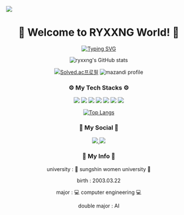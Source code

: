 <img src="https://capsule-render.vercel.app/api?type=waving&color=auto&height=300&section=header&text=Hello%20World&fontSize=90" />



<div align="center">
  <h1> 👐 Welcome to RYXXNG World! 👐 </h1> 
  
  [![Typing SVG](https://readme-typing-svg.demolab.com/?lines=Welcome+to+the+ryxxng+git+world;This+place+is+hometown)](https://git.io/typing-svg)

  ![ryxxng's GitHub stats](https://github-readme-stats.vercel.app/api?username=LeeYeRyeong&show_icons=true&theme=radical)

  [![Solved.ac프로필](http://mazassumnida.wtf/api/generate_badge?boj=soccer0954)](https://solved.ac/soccer0954)
  ![mazandi profile](http://mazandi.herokuapp.com/api?handle=soccer0954&theme=dark)
  
  <h3>⚙️ My Tech Stacks ⚙️</h3> 
  <img src="https://img.shields.io/badge/html5-E34F26?style=for-the-badge&logo=html5&logoColor=white"/>
  <img src="https://img.shields.io/badge/css-1572B6?style=for-the-badge&logo=css3&logoColor=white"/>
  <img src="https://img.shields.io/badge/javascript-F7DF1E?style=for-the-badge&logo=javascript&logoColor=black"/>
  <img src="https://img.shields.io/badge/node.js-339933?style=for-the-badge&logo=Node.js&logoColor=white"/>
  <img src="https://img.shields.io/badge/express.js-000000?style=for-the-badge&logo=express&logoColor=white"/>
  <img src="https://img.shields.io/badge/django-092E20?style=for-the-badge&logo=django&logoColor=white"/>
  <img src="https://img.shields.io/badge/mysql-4479A1?style=for-the-badge&logo=mysql&logoColor=white"/>

[![Top Langs](https://github-readme-stats.vercel.app/api/top-langs/?username=LeeYeRyeong)](https://github.com/anuraghazra/github-readme-stats)

  <h3 align="center"><b>💌 My Social 💌 </b></h3>
  <a href="mailto:i876838@gmail.com"><img src="https://img.shields.io/badge/Gmail-EA4335?style=for-the-badge&logo=Gmail&logoColor=white"> </a>
  <a href="https://www.instagram.com/l0322l_"><img src="https://img.shields.io/badge/Instagram-%23E4405F.svg?style=for-the-badge&logo=Instagram&logoColor=white&link=https://www.instagram.com/l0322l_"/></a>


<h3 align="center"><b>🐏 My Info 🐏</b></h3>

<p> university : 🔮 sungshin women university 🔮</p>
<p> birth : 2003.03.22  </p>
<p> major : 💻 computer engineering 💻</p>
<p> double major : AI </p>
</div>

<!--
**LeeYeRyeong/LeeYeRyeong** is a ✨ _special_ ✨ repository because its `README.md` (this file) appears on your GitHub profile.

Here are some ideas to get you started:

- 🔭 I’m currently working on ...
- 🌱 I’m currently learning ...
- 👯 I’m looking to collaborate on ...
- 🤔 I’m looking for help with ...
- 💬 Ask me about ...
- 📫 How to reach me: ...
- 😄 Pronouns: ...
- ⚡ Fun fact: ...
-->
